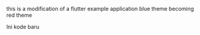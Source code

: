 this is a modification of a flutter example application
blue theme becoming red theme



Ini kode baru